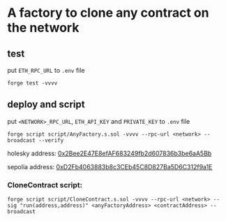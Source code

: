 # A factory to clone any contract on the network

## test

put `ETH_RPC_URL` to `.env` file
```shell
forge test -vvvv
```


## deploy and script

put `<NETWORK>_RPC_URL`, `ETH_API_KEY` and `PRIVATE_KEY` to `.env` file
```shell
forge script script/AnyFactory.s.sol -vvvv --rpc-url <network> --broadcast --verify
```

holesky address: [0x2Bee2E47E8efAF683249fb2d607836b3be6aA5Bb](https://holesky.etherscan.io/address/0x2Bee2E47E8efAF683249fb2d607836b3be6aA5Bb#code)

sepolia address: [0xD2Fb4063883b8c3CEb45C8D827Ba5D6C312f9a1E](https://sepolia.etherscan.io/address/0xD2Fb4063883b8c3CEb45C8D827Ba5D6C312f9a1E#code)


### CloneContract script:
```shell
forge script script/CloneContract.s.sol -vvvv --rpc-url <network> --sig "run(address,address)" <anyFactoryAddress> <contractAddress> --broadcast
```
